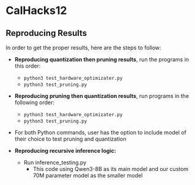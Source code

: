 # CalHacks12

## Reproducing Results

In order to get the proper results, here are the steps to follow:

- **Reproducing quantization then pruning results**, run the programs in this order:
  - `python3 test_hardware_optimizater.py`
  - `python3 test_pruning.py`

- **Reproducing pruning then quantization results**, run programs in the following order:
  - `python3 test_hardware_optimizater.py`
  - `python3 test_pruning.py`

- For both Python commands, user has the option to include model of their choice to test pruning and quantization
  
- **Reproducing recursive inference logic:**
  - Run inference_testing.py
    - This code using Qwen3-8B as its main model and our custom 70M parameter model as the smaller model
